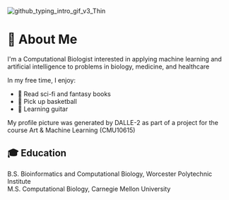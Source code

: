 
![github_typing_intro_gif_v3_Thin](https://github.com/psimps21/psimps21/assets/49768567/92375801-c022-4639-bd13-629ea7fd0806)

<!--
Thicker GIF
![github_typing_intro_gif](https://github.com/psimps21/psimps21/assets/49768567/3af8818c-6c42-4a87-b22a-cc0b03ea6706)
-->

# 🧬 About Me

I'm a Computational Biologist interested in applying machine learning and artificial intelligence to problems in biology, medicine, and healthcare

In my free time, I enjoy:
-  📖 Read sci-fi and fantasy books
-  🏀 Pick up basketball
-  🎸 Learning guitar
  
My profile picture was generated by DALLE-2 as part of a project for the course Art & Machine Learning (CMU10615)

## 🎓 Education
B.S. Bioinformatics and Computational Biology, Worcester Polytechnic Institute  
M.S. Computational Biology, Carnegie Mellon University

<!--
**psimps21/psimps21** is a ✨ _special_ ✨ repository because its `README.md` (this file) appears on your GitHub profile.

Here are some ideas to get you started:

- 🔭 I’m currently working on ...
- 🌱 I’m currently learning ...
- 👯 I’m looking to collaborate on ...
- 🤔 I’m looking for help with ...
- 💬 Ask me about ...
- 📫 How to reach me: ...
- 😄 Pronouns: ...
- ⚡ Fun fact: ...
-->

<!--
### Sources of inspiration for this README
- Different user on this well curated list: https://github.com/abhisheknaiidu/awesome-github-profile-readme
- * Specifically [Raymond Li](https://github.com/Raymo111)
-->

